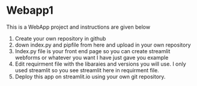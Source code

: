 # Webapp1
This is a WebApp project and instructions are given below
1. Create your own repository in github
2. down index.py and pipfile from here and upload in your own repository
3. Index.py file is your front end page so you can create streamlit webforms or whatever you want I have just gave you example
4. Edit requirment file with the libaraies and versions you will use. I only used streamlit so you see streamlit here in requirment file.
5. Deploy this app on streamlit.io using your own git repository.
